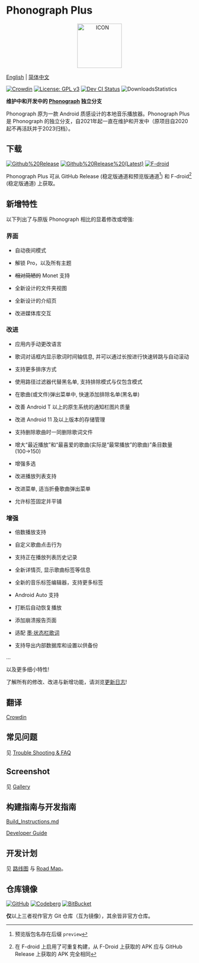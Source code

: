 # Phonograph Plus

<p align="center">
    <img src= "fastlane/metadata/android/en-US/images/icon.png" alt="ICON" height="120"/>
</p>

[English](./README.md) |
[简体中文](./README_ZH.md)
<br/>


[![Crowdin](https://badges.crowdin.net/phonograph-plus/localized.svg)](https://crowdin.com/project/phonograph-plus)
[![License: GPL v3](https://img.shields.io/badge/License-GPL%20v3-blue.svg)](https://github.com/chr56/Phonograph_Plus/blob/release/LICENSE.txt)
[<img src="https://github.com/chr56/Phonograph_Plus/actions/workflows/dev.yml/badge.svg" alt="Dev CI Status">](https://github.com/chr56/Phonograph_Plus/actions/workflows/dev.yml)
![DownloadsStatistics](https://img.shields.io/github/downloads/chr56/Phonograph_Plus/total)


**维护中和开发中的 [Phonograph](https://github.com/kabouzeid/Phonograph) 独立分支**

Phonograph 原为一款 Android 质感设计的本地音乐播放器。Phonograph Plus 是 Phonograph 的独立分支，自2021年起一直在维护和开发中（原项目自2020起不再活跃并于2023归档）。


## **下载**

[<img src="https://img.shields.io/github/v/release/chr56/phonograph_plus?label=Github%20Releases" alt="Github%20Release">](https://github.com/chr56/Phonograph_Plus/releases/latest)
[<img src="https://img.shields.io/github/v/release/chr56/phonograph_plus?label=Github%20Releases%20(Latest)&include_prereleases" alt="Github%20Release%20(Latest)">](https://github.com/chr56/Phonograph_Plus/releases/)
[<img src="https://img.shields.io/f-droid/v/player.phonograph.plus?label=F-droid" alt="F-droid">](https://f-droid.org/packages/player.phonograph.plus/)

Phonograph Plus 可从 GitHub Release (稳定版通道和预览版通道[^1]) 和 F-droid[^2] (稳定版通道) 上获取。

[^1]: 预览版包名存在后缀 `preview`

[^2]: 在 F-droid 上启用了可重复构建，从 F-Droid 上获取的 APK 应与 GitHub Release 上获取的 APK 完全相同


## **新增特性**

以下列出了与原版 Phonograph 相比的显着修改或增强:

### 界面

- 自动夜间模式

- 解锁 Pro，以及所有主题

- <del>相对简陋的</del> Monet 支持

- 全新设计的文件夹视图

- 全新设计的介绍页

- 改进媒体库交互

### 改进

- 应用内手动更改语言

- 歌词对话框内显示歌词时间轴信息, 并可以通过长按进行快速转跳与自动滚动

- 支持更多排序方式

- 使用路径过滤器代替黑名单, 支持排除模式与仅包含模式

- 在歌曲(或文件)弹出菜单中, 快速添加排除名单(黑名单)

- 改善 Android T 以上的原生系统的通知栏图片质量

- 改进 Android 11 及以上版本的存储管理

- 支持删除歌曲时一同删除歌词文件

- 增大“最近播放”和“最喜爱的歌曲(实际是“最常播放”的歌曲)”条目数量(100→150)

- 增强多选

- 改进播放列表支持

- 改进菜单, 适当折叠歌曲弹出菜单

- 允许标签固定并平铺


### 增强

- 倍数播放支持

- 自定义歌曲点击行为

- 支持正在播放列表历史记录

- 全新详情页, 显示歌曲标签等信息

- 全新的音乐标签编辑器，支持更多标签

- Android Auto 支持

- 打断后自动恢复播放

- 添加崩溃报告页面

- 适配 [墨·状态栏歌词](https://github.com/Block-Network/StatusBarLyric)

- 支持导出内部数据库和设置以供备份

...

以及更多细小特性!

了解所有的修改、改进与新增功能，请浏览[更新日志](https://phonographplus.github.io/changelogs/changeslogs/changelog-ZH-CN.html)!

## **翻译**

[Crowdin](https://crowdin.com/project/phonograph-plus)

## **常见问题**
见 [Trouble Shooting & FAQ](docs/FAQ.md)

## **Screenshot**
见 [Gallery](docs/Gallery.md)

## **构建指南与开发指南**

[Build_Instructions.md](docs/Build_Instructions.md)

[Developer Guide](docs/Developer_Guide.md)

## **开发计划**

见 [路线图](docs/Road_Map_ZH.md) 与 [Road Map](docs/Road_Map.md)。

## **仓库镜像**

[![GitHub](https://img.shields.io/badge/Git-Github-Blue)](https://github.com/chr56/Phonograph_Plus/)
[![Codeberg](https://img.shields.io/badge/Git-Codeberg-Blue)](https://codeberg.org/PhonographPlus/Phonograph_Plus)
[![BitBucket](https://img.shields.io/badge/Git-BitBucket-Blue)](https://bitbucket.org/phonograph-plus/phonograph_plus/)

**仅**以上三者视作官方 Git 仓库（互为镜像），其余皆非官方仓库。